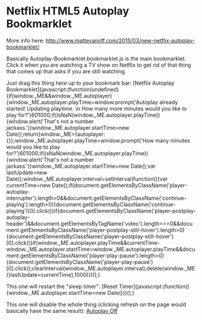 # Netflix HTML5 Autoplay Bookmarklet

More info here: <a href="http://www.mattevanoff.com/2015/03/new-netflix-autoplay-bookmarklet/">http://www.mattevanoff.com/2015/03/new-netflix-autoplay-bookmarklet/</a>

Basically Autoplay-Bookmarklet.bookmarklet.js is the main bookmarklet.  Click it when you are watching a TV show on Netflix to get rid of that thing that comes up that asks if you are still watching.

Just drag this thing here up to your bookmark bar:
[Netflix Autoplay Bookmarklet](javascript:(function(undefined){if(window._ME&&window._ME.autoplayer){window._ME.autoplayer.playTime=window.prompt('Autoplay already started! Updating playtime. \n How many more minutes would you like to play for?')*60*1000;if(isNaN(window._ME.autoplayer.playTime)){window.alert('That\'s not a number jackass.')}window._ME.autoplayer.startTime=new Date();return}window._ME={autoplayer:{}};window._ME.autoplayer.playTime=window.prompt('How many minutes would you like to play for?')*60*1000;if(isNaN(window._ME.autoplayer.playTime)){window.alert('That\'s not a number jackass.')}window._ME.autoplayer.startTime=new Date();var lastUpdate=new Date();window._ME.autoplayer.interval=setInterval(function(){var currentTime=new Date();if(document.getElementsByClassName('player-autoplay-interrupter').length>0&&document.getElementsByClassName('continue-playing').length>0){document.getElementsByClassName('continue-playing')[0].click()}if(document.getElementsByClassName('player-postplay-autoplay-header')&&document.getElementsByTagName('video').length===0&&document.getElementsByClassName('player-postplay-still-hover').length>0){document.getElementsByClassName('player-postplay-still-hover')[0].click()}if(window._ME.autoplayer.playTime&&currentTime-window._ME.autoplayer.startTime>window._ME.autoplayer.playTime&&document.getElementsByClassName('player-play-pause').length>0){document.getElementsByClassName('player-play-pause')[0].click();clearInterval(window._ME.autoplayer.interval);delete(window._ME)}lastUpdate=currentTime},1000)})();)

This one will restart the "sleep timer":
[Reset Timer](javascript:(function(){window._ME.autoplayer.startTime=new Date()})();)

This one will disable the whole thing (clicking refresh on the page would basically have the same result):
[Autoplay Off](javascript:(function(){clearInterval(window._ME.autoplayer.interval);delete(window._ME)})();)
